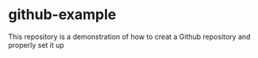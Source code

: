 # github-example
This repository is a demonstration of how to creat a Github repository and properly set it up
